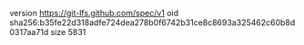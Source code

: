 version https://git-lfs.github.com/spec/v1
oid sha256:b35fe22d318adfe724dea278b0f6742b31ce8c8693a325462c60b8d0317aa71d
size 5831
